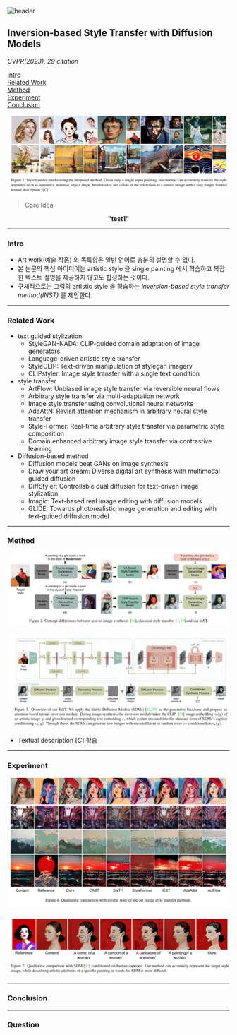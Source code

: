 ![header](https://capsule-render.vercel.app/api?type=waving&color=auto&height=80&section=header&text=Welcome%20Paper%20Review&fontSize=50)


## Inversion-based Style Transfer with Diffusion Models
*CVPR(2023), 29 citation*

[Intro](#intro)</br>
[Related Work](#related-work)</br>
[Method](#method)</br>
[Experiment](#experiment)</br>
[Conclusion](#conclusion)</br>

<p align="center">
<img src='./img1.png'>
</p>

> Core Idea
<div align=center>
<strong>"test1"</strong></br>
</div>

***

### <strong>Intro</strong>
- Art work(예술 작품) 의 독특함은 일반 언어로 충분히 설명할 수 없다.
- 본 논문의 핵심 아이디어는 artistic style 을 single painting 에서 학습하고 복잡한 텍스트 설명을 제공하지 않고도 합성하는 것이다. 
- 구체적으로는 그림의 artistic style 을 학습하는 *inversion-based style transfer method(INST)* 를 제안한다.


***

### <strong>Related Work</strong>
-  text guided stylization:
   -  StyleGAN-NADA: CLIP-guided domain adaptation of image generators
   -  Language-driven artistic style transfer
   -  StyleCLIP: Text-driven manipulation of stylegan imagery
   -  CLIPstyler: Image style transfer with a single text condition
-  style transfer
   -  ArtFlow: Unbiased image style transfer via reversible neural flows
   -  Arbitrary style transfer via multi-adaptation network
   -  Image style transfer using convolutional neural networks
   -  AdaAttN: Revisit attention mechanism in arbitrary neural style transfer
   -  Style-Former: Real-time arbitrary style transfer via parametric style composition
   -  Domain enhanced arbitrary image style transfer via contrastive learning
-  Diffusion-based method 
   -  Diffusion models beat GANs on image synthesis
   -  Draw your art dream: Diverse digital art synthesis with multimodal guided diffusion
   -  DiffStyler: Controllable dual diffusion for text-driven image stylization
   -  Imagic: Text-based real image editing with diffusion models
   -  GLIDE: Towards photorealistic image generation and editing with text-guided diffusion model

***

### <strong>Method</strong>

<p align="center">
<img src='./img2.png'>
</p>

<p align="center">
<img src='./img3.png'>
</p>


- Textual description $[C]$ 학습 

***

### <strong>Experiment</strong>

<p align="center">
<img src='./img4.png'>
</p>

<p align="center">
<img src='./img5.png'>
</p>

***

### <strong>Conclusion</strong>


***

### <strong>Question</strong>


